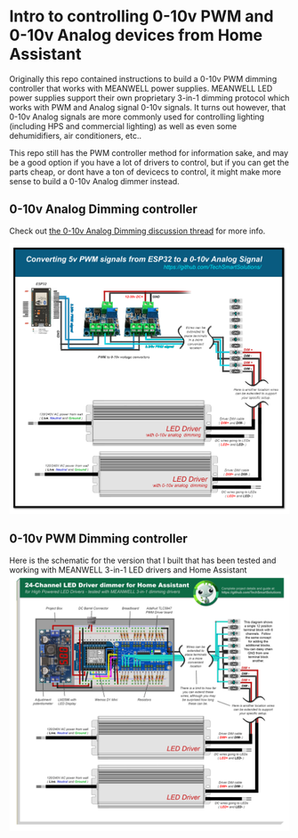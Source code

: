 # Intro to controlling 0-10v PWM and 0-10v Analog devices from Home Assistant
Originally this repo contained instructions to build a 0-10v PWM dimming controller that works with MEANWELL power supplies.  MEANWELL LED power supplies support their own proprietary 3-in-1 dimming protocol which works with PWM and Analog signal 0-10v signals.  It turns out however, that 0-10v Analog signals are more commonly used for controlling lighting (including HPS and commercial lighting) as well as even some dehumidifiers, air conditioners, etc..    

This repo still has the PWM controller method for information sake, and may be a good option if you have a lot of drivers to control, but if you can get the parts cheap, or dont have a ton of devicecs to control, it might make more sense to build a 0-10v Analog dimmer instead.

## 0-10v Analog Dimming controller
Check out <a href="https://github.com/TechSmartSolutions/12-or-24-Channel-Home-Assistant-LED-Driver-dimmer-for-High-Powered-LED-Drivers/discussions/2">the 0-10v Analog Dimming discussion thread</a> for more info.  

<img src="/images/Converting-5v-PWM-signals-from-ESP32-to-a-0-10v-Analog.png">

## 0-10v PWM Dimming controller
Here is the schematic for the version that I built that has been tested and working with MEANWELL 3-in-1 LED drivers and Home Assistant 
<img src="/images/24-Channel-TLC5947-based-LED-Driver-dimmer-for-Home-Assistant.png">
     
